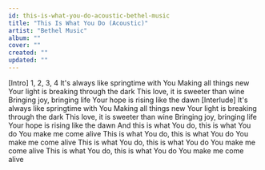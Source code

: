 ```yaml
---
id: this-is-what-you-do-acoustic-bethel-music
title: "This Is What You Do (Acoustic)"
artist: "Bethel Music"
album: ""
cover: ""
created: ""
updated: ""
---
```


[Intro]
1, 2, 3, 4
It's always like springtime with You
Making all things new
Your light is breaking through the dark
This love, it is sweeter than wine
Bringing joy, bringing life
Your hope is rising like the dawn
[Interlude]
It's always like springtime with You
Making all things new
Your light is breaking through the dark
This love, it is sweeter than wine
Bringing joy, bringing life
Your hope is rising like the dawn
And this is what You do, this is what You do
You make me come alive
This is what You do, this is what You do
You make me come alive
This is what You do, this is what You do
You make me come alive
This is what You do, this is what You do
You make me come alive